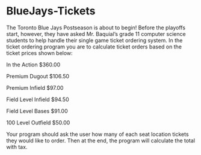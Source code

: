 # BlueJays-Tickets
The Toronto Blue Jays Postseason is about to begin! Before the playoffs start, however, they have asked Mr. Baquial’s grade 11 computer science students to help handle their single game ticket ordering system. In the ticket ordering program you are to calculate ticket orders based on the ticket prices shown below:

In the Action
$360.00

Premium Dugout
$106.50

Premium Infield
$97.00

Field Level Infield
$94.50

Field Level Bases
$91.00

100 Level Outfield
$50.00

Your program should ask the user how many of each seat location tickets they would like to order. Then at the end, the program will calculate the total with tax.
